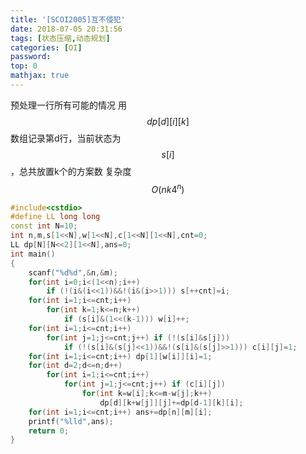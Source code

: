 ```yaml
---
title: '[SCOI2005]互不侵犯'
date: 2018-07-05 20:31:56
tags: [状态压缩,动态规划]
categories: [OI]
password:
top: 0
mathjax: true
---
```

预处理一行所有可能的情况
用$$dp\left [d  \right ]\left [  i\right ]\left [ k \right ]$$数组记录第d行，当前状态为$$s\left [ i \right ]$$，总共放置k个的方案数
复杂度$$O\left ( nk4^{n} \right )$$
<!--more-->

```c++
#include<cstdio>
#define LL long long
const int N=10;
int n,m,s[1<<N],w[1<<N],c[1<<N][1<<N],cnt=0;
LL dp[N][N<<2][1<<N],ans=0;
int main()
{
    scanf("%d%d",&n,&m);
    for(int i=0;i<(1<<n);i++)
        if (!(i&(i<<1))&&!(i&(i>>1))) s[++cnt]=i;
    for(int i=1;i<=cnt;i++)
        for(int k=1;k<=n;k++)
            if (s[i]&(1<<(k-1))) w[i]++;
    for(int i=1;i<=cnt;i++)
        for(int j=1;j<=cnt;j++) if (!(s[i]&s[j]))
            if (!(s[i]&(s[j]<<1))&&!(s[i]&(s[j]>>1))) c[i][j]=1;
    for(int i=1;i<=cnt;i++) dp[1][w[i]][i]=1;
    for(int d=2;d<=n;d++)
        for(int i=1;i<=cnt;i++)
            for(int j=1;j<=cnt;j++) if (c[i][j])
                for(int k=w[i];k<=m-w[j];k++)
                    dp[d][k+w[j]][j]+=dp[d-1][k][i];
    for(int i=1;i<=cnt;i++) ans+=dp[n][m][i];
    printf("%lld",ans);
    return 0;
}
```

